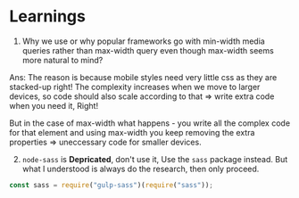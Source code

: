 Learnings
=========

1. Why we use or why popular frameworks go with min-width media queries rather than max-width query even though max-width seems more natural to mind?

Ans: The reason is because mobile styles need very little css as they are stacked-up right! The complexity increases when we move to larger devices, so code should also scale according to that => write extra code when you need it, Right!

But in the case of max-width what happens - you write all the complex code for that element and using max-width you keep removing the extra properties => uneccessary code for smaller devices.

2. `node-sass` is **Depricated**, don't use it, Use the `sass` package instead. But what I understood is always do the research, then only proceed.

```js
const sass = require("gulp-sass")(require("sass"));
```